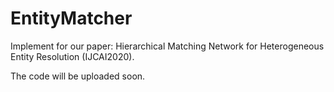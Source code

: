 # EntityMatcher

Implement for our paper: Hierarchical Matching Network for Heterogeneous Entity Resolution (IJCAI2020).

The code will be uploaded soon.
